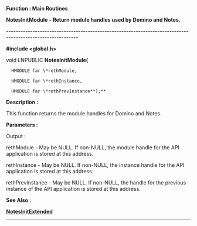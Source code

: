 




<!--
 /\* Font Definitions \*/
 @font-face
 {font-family:"Tms Rmn";
 panose-1:2 2 6 3 4 5 5 2 3 4;}
@font-face
 {font-family:Helv;
 panose-1:2 11 6 4 2 2 2 3 2 4;}
@font-face
 {font-family:"Cambria Math";
 panose-1:2 4 5 3 5 4 6 3 2 4;}
 /\* Style Definitions \*/
 p.MsoNormal, li.MsoNormal, div.MsoNormal
 {margin-top:0cm;
 margin-right:0cm;
 margin-bottom:8.0pt;
 margin-left:0cm;
 line-height:107%;
 font-size:11.0pt;
 font-family:"Calibri",sans-serif;}
.MsoChpDefault
 {font-size:11.0pt;}
.MsoPapDefault
 {margin-bottom:8.0pt;
 line-height:107%;}
 /\* Page Definitions \*/
 @page WordSection1
 {size:612.0pt 792.0pt;
 margin:72.0pt 72.0pt 72.0pt 72.0pt;}
div.WordSection1
 {page:WordSection1;}
-->




 


**Function : Main Routines**



**NotesInitModule** **- Return
module handles used by Domino and Notes.**


**----------------------------------------------------------------------------------------------------------**



**#include <global.h>**



void
LNPUBLIC **NotesInitModule(**  

      HMODULE far \*rethModule,  

      HMODULE far \*rethInstance,  

      HMODULE far \*rethPrevInstance**);**



**Description :**



This
function returns the module handles for Domino and Notes.


 


**Parameters :**




Output :  

rethModule  -  May be NULL.  If non-NULL, the module handle for the API
application is stored at this address.  

  

rethInstance  -  May be NULL.  If non-NULL, the instance handle for the API
application is stored at this address.  

  

rethPrevInstance  -  May be NULL.  If non-NULL, the handle for the previous
instance of the API application is stored at this address.  

  




 **See Also :**


**[NotesInitExtended](NotesInitExtended.md)**



----------------------------------------------------------------------------------------------------------


 





